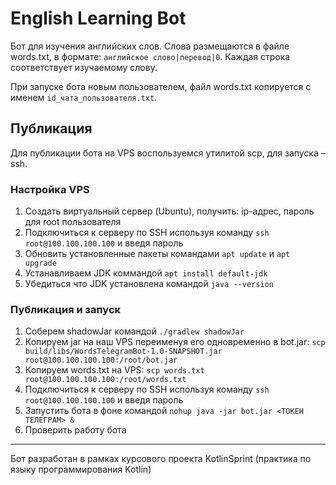 # English Learning Bot

Бот для изучения английских слов.
Слова размещаются в файле words.txt, в формате: `английское слово|перевод|0`.
Каждая строка соответствует изучаемому слову. 

При запуске бота новым пользователем, файл words.txt копируется с именем `id_чата_пользователя.txt`.

## Публикация

Для публикации бота на VPS воспользуемся утилитой scp, для запуска – ssh.

### Настройка VPS

1. Создать виртуальный сервер (Ubuntu), получить: ip-адрес, пароль для root пользователя
2. Подключиться к серверу по SSH используя команду `ssh root@100.100.100.100` и введя пароль
3. Обновить установленные пакеты командами `apt update` и `apt upgrade`
4. Устанавливаем JDK коммандой `apt install default-jdk`
5. Убедиться что JDK установлена командой `java --version`

### Публикация и запуск

1. Соберем shadowJar командой `./gradlew shadowJar`
2. Копируем jar на наш VPS переименуя его одновременно в bot.jar: `scp build/libs/WordsTelegramBot-1.0-SNAPSHOT.jar root@100.100.100.100:/root/bot.jar`
3. Копируем words.txt на VPS: `scp words.txt root@100.100.100.100:/root/words.txt`
4. Подключиться к серверу по SSH используя команду `ssh root@100.100.100.100` и введя пароль
5. Запустить бота в фоне командой `nohup java -jar bot.jar <ТОКЕН ТЕЛЕГРАМ> &`
6. Проверить работу бота

---
Бот разработан в рамках курсового проекта KotlinSprint (практика по языку программирования Kotlin)
